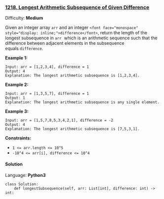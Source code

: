 ### [1218\. Longest Arithmetic Subsequence of Given Difference](https://leetcode.com/problems/longest-arithmetic-subsequence-of-given-difference/)

Difficulty: **Medium**


Given an integer array `arr` and an integer `<font face="monospace" style="display: inline;">difference</font>`, return the length of the longest subsequence in <font face="monospace" style="display: inline;">`arr` </font>which is an arithmetic sequence such that the difference between adjacent elements in the subsequence equals `difference`.

**Example 1:**

```
Input: arr = [1,2,3,4], difference = 1
Output: 4
Explanation: The longest arithmetic subsequence is [1,2,3,4].
```

**Example 2:**

```
Input: arr = [1,3,5,7], difference = 1
Output: 1
Explanation: The longest arithmetic subsequence is any single element.
```

**Example 3:**

```
Input: arr = [1,5,7,8,5,3,4,2,1], difference = -2
Output: 4
Explanation: The longest arithmetic subsequence is [7,5,3,1].
```

**Constraints:**

*   `1 <= arr.length <= 10^5`
*   `-10^4 <= arr[i], difference <= 10^4`


#### Solution

Language: **Python3**

```python3
class Solution:
    def longestSubsequence(self, arr: List[int], difference: int) -> int:
        
```